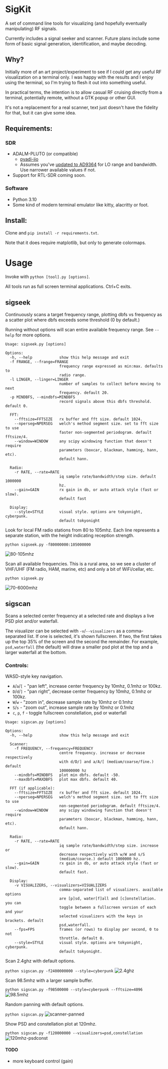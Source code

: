 SigKit
======

A set of command line tools for visualizing (and hopefully eventually manipulating) RF signals.

Currently includes a signal seeker and scanner. Future plans include some form of basic signal generation, identification, and maybe decoding.

## Why?

Initially more of an art project/experiment to see if I could get any useful RF visualization on a terminal only. I was happy with the results and I enjoy using the terminal, so I'm trying to flesh it out into something useful.

In practical terms, the intention is to allow casual RF cruising directly from a terminal, potentially remote, without a GTK popup or other GUI.

It's not a replacement for a real scanner, text just doesn't have the fidelity for that, but it can give some idea.

## Requirements:

### SDR
- ADALM-PLUTO (or compatible)
    - [pyadi-iio](https://pypi.org/project/pyadi-iio/)
    - Assumes you've [updated to AD9364](https://wiki.analog.com/university/tools/pluto/users/customizing#updating_to_the_ad9364) for LO range and bandwidth. Use narrower available values if not.
- Support for RTL-SDR coming soon.

### Software
- Python 3.10
- Some kind of modern terminal emulator like kitty, alacritty or foot.

## Install:

Clone and `pip install -r requirements.txt`.

Note that it does require matplotlib, but only to generate colormaps.

# Usage

Invoke with `python [tool].py [options]`.

All tools run as full screen terminal applications. Ctrl+C exits.

## sigseek
Continuously scans a target frequency range, plotting dbfs vs frequency as a scatter plot where dbfs exceeds some threshold (0 by default.)

Running without options will scan entire available frequency range. See `--help` for more options.

```
Usage: sigseek.py [options]

Options:
  -h, --help            show this help message and exit
  -f FRANGE, --frange=FRANGE
                        frequency range expressed as min:max. defaults to
                        radio range.
  -l LINGER, --linger=LINGER
                        number of samples to collect before moving to next
                        frequency. default 20.
  -p MINDBFS, --mindbfs=MINDBFS
                        record signals above this dbfs threshold. default 0.

  FFT:
    --fftsize=FFTSIZE   rx buffer and fft size. default 1024.
    --nperseg=NPERSEG   welch's method segment size. set to fft size to use
                        faster non-segmented periodogram. default fftsize/4.
    --window=WINDOW     any scipy windowing function that doesn't require
                        parameters (boxcar, blackman, hamming, hann, etc).
                        default hann.

  Radio:
    -r RATE, --rate=RATE
                        iq sample rate/bandwidth/step size. default 1000000
                        hz.
    --gain=GAIN         rx gain in db, or auto attack style (fast or slow).
                        default fast

  Display:
    --style=STYLE       visual style. options are tokyonight, cyberpunk.
                        default tokyonight
```

Look for local FM radio stations from 80 to 105mhz. Each line represents a separate station, with the height indicating reception strength.

`python sigseek.py -f80000000:105000000`

![80-105mhz](docs/images/80-105mhz.png)

Scan all available frequencies. This is a rural area, so we see a cluster of VHF/UHF (FM radio, HAM, marine, etc) and only a bit of WiFi/cellar, etc.

`python sigseek.py`

![70-6000mhz](docs/images/70-6000mhz.png)

## sigscan

Scans a selected center frequency at a selected rate and displays a live PSD plot and/or waterfall.

The visualizer can be selected with `-v`/`--visualizers` as a comma-separated list. If one is selected, it's shown fullscreen. If two, the first takes up the top 35% of the screen and the second the remainder. For example, `psd,waterfall` (the default) will draw a smaller psd plot at the top and a larger waterfall at the bottom.

### Controls:
WASD-style key navigation.
- `A`/`a`/`[` - "pan left", increase center frequency by 10mhz, 0.1mhz or 100kz.
- `D`/`d`/`]` - "pan right", decrease center frequency by 10mhz, 0.1mhz or 100kz.
- `W`/`w` - "zoom in", decrease sample rate by 10mhz or 0.1mhz
- `S`/`s` - "zoom out", increase sample rate by 10mhz or 0.1mhz
- `c`, `p`, `f` - toggle fullscreen constellation, psd or waterfall


```
Usage: sigscan.py [options]

Options:
  -h, --help            show this help message and exit

  Scanner:
    -f FREQUENCY, --frequency=FREQUENCY
                        centre frequency. increase or decrease respectively
                        with d/D/] and a/A/[ (medium/coarse/fine.) default
                        100000000 hz
    --mindbfs=MINDBFS   plot min dbfs. default -50.
    --maxdbfs=MAXDBFS   plot max dbfs. default 40.

  FFT (if applicable):
    --fftsize=FFTSIZE   rx buffer and fft size. default 1024.
    --nperseg=NPERSEG   welch's method segment size. set to fft size to use
                        non-segmented periodogram. default fftsize/4.
    --window=WINDOW     any scipy windowing function that doesn't require
                        parameters (boxcar, blackman, hamming, hann, etc).
                        default hann.

  Radio:
    -r RATE, --rate=RATE
                        iq sample rate/bandwidth/step size. increase or
                        decrease respectively with w/W and s/S
                        (medium/coarse.) default 1000000 hz.
    --gain=GAIN         rx gain in db, or auto attack style (fast or slow).
                        default fast.

  Display:
    -v VISUALIZERS, --visualizers=VISUALIZERS
                        comma-separated list of visualizers. available options
                        are [p]sd, water[f]all and [c]onstellation. you can
                        toggle between a fullscreen version of each and your
                        selected visualizers with the keys in brackets. default
                        psd,waterfall.
    --fps=FPS           frames (or rows) to display per second, 0 to not
                        throttle. default 0.
    --style=STYLE       visual style. options are tokyonight, cyberpunk.
                        default tokyonight.
```

Scan 2.4ghz with default options.

`python sigscan.py -f2400000000 --style=cyberpunk`
![2.4ghz](docs/images/2.4ghz.png)


Scan 98.5mhz with a larger sample buffer.

`python sigscan.py -f98500000 --style=cyberpunk --fftsize=4096`
![98.5mhz](docs/images/98.5mhz.png)

Random panning with default options.

`python sigscan.py`
![scanner-panned](docs/images/scanner-panned.png)

Show PSD and constellation plot at 120mhz.

`python sigscan.py -f120000000 --visualizers=psd,constellation`
![120mhz-psdconst](docs/images/120mhz-psdconst.png)

#### TODO
- more keyboard control (gain)
